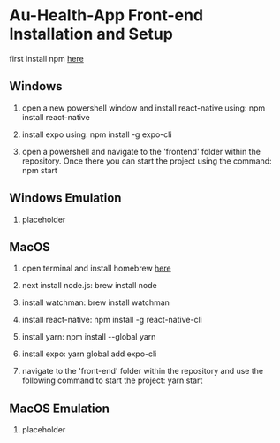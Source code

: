 # Au-Health-App Front-end Installation and Setup

first install npm [here](https://www.npmjs.com/get-npm)

## Windows

1. open a new powershell window and install react-native using: npm install react-native

2. install expo using: npm install -g expo-cli

3. open a powershell and navigate to the 'frontend' folder within the repository. Once there you can start the project using the command: npm start

## Windows Emulation

1. placeholder

## MacOS

1. open terminal and install homebrew [here](https://brew.sh/)

2. next install node.js: brew install node

3. install watchman: brew install watchman

4. install react-native: npm install -g react-native-cli

5. install yarn: npm install --global yarn

6. install expo: yarn global add expo-cli

7. navigate to the 'front-end' folder within the repository and use the following command to start the project: yarn start

## MacOS Emulation

1. placeholder
